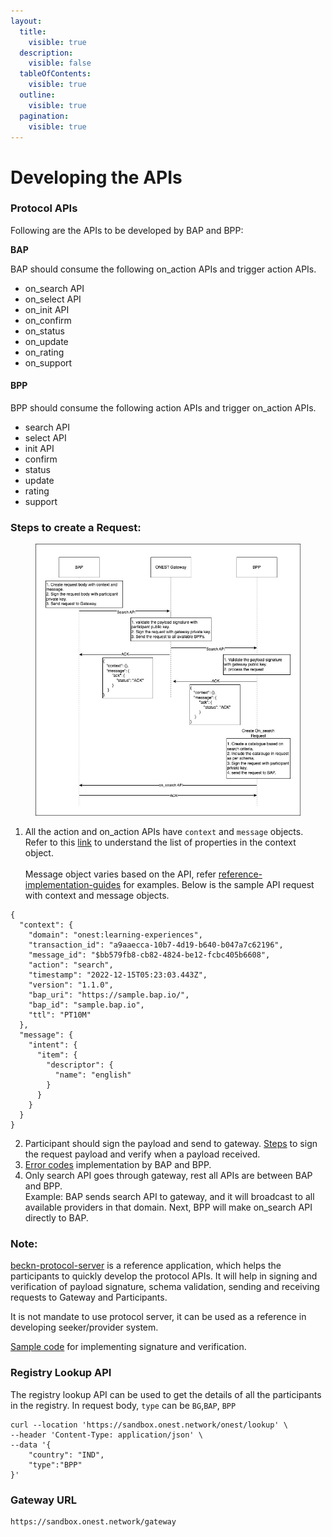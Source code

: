 ```yaml
---
layout:
  title:
    visible: true
  description:
    visible: false
  tableOfContents:
    visible: true
  outline:
    visible: true
  pagination:
    visible: true
---
```


# Developing the APIs

### Protocol APIs

Following are the APIs to be developed by BAP and BPP:

**BAP**

BAP should consume the following on\_action APIs and trigger action APIs.

* on\_search API
* on\_select API
* on\_init API
* on\_confirm
* on\_status
* on\_update
* on\_rating
* on\_support

#### BPP

BPP should consume the following action APIs and trigger on\_action APIs.

* search API
* select API
* init API
* confirm
* status
* update
* rating
* support

### Steps to create a Request:

<figure><img src="../.gitbook/assets/onest api flow.jpeg" alt=""><figcaption></figcaption></figure>

1. All the action and on\_action APIs have `context` and `message` objects. Refer to this [link](https://developers.becknprotocol.io/docs/core-specification/schema-reference/context/) to understand the list of properties in the context object.\
   \
   Message object varies based on the API, refer [reference-implementation-guides](reference-implementation-guides/ "mention") for examples. Below is the sample API request with context and message objects.

```
{
  "context": {
    "domain": "onest:learning-experiences",
    "transaction_id": "a9aaecca-10b7-4d19-b640-b047a7c62196",
    "message_id": "$bb579fb8-cb82-4824-be12-fcbc405b6608",
    "action": "search",
    "timestamp": "2022-12-15T05:23:03.443Z",
    "version": "1.1.0",
    "bap_uri": "https://sample.bap.io/",
    "bap_id": "sample.bap.io",
    "ttl": "PT10M"
  },
  "message": {
    "intent": {
      "item": {
        "descriptor": {
          "name": "english"
        }
      }
    }
  }
}
```

2. Participant should sign the payload and send to gateway. [Steps](https://github.com/beckn/protocol-specifications/blob/master/docs/BECKN-006-Signing-Beckn-APIs-In-HTTP-Draft-01.md) to sign the request payload and verify when a payload received.
3. [Error codes](https://github.com/beckn/protocol-specifications/blob/master/docs/BECKN-005-Error-Codes-Draft-01.md) implementation by BAP and BPP.
4. Only search API goes through gateway, rest all APIs are between BAP and BPP.\
   Example: BAP sends search API to gateway, and it will broadcast to all available providers in that domain. Next, BPP will make on\_search API directly to BAP.

### **Note:**

[beckn-protocol-server](integration-of-adaptors/beckn-protocol-server/ "mention") is a reference application, which helps the participants to quickly develop the protocol APIs. It will help in signing and verification of payload signature, schema validation, sending and receiving requests to Gateway and Participants.

It is not mandate to use protocol server, it can be used as a reference in developing seeker/provider system.

[Sample code](https://github.com/beckn-on-succinct/beckn-sdk-java/blob/master/src/test/java/in/succinct/beckn/SampleUseCase.java) for implementing signature and verification.

### Registry Lookup API

The registry lookup API can be used to get the details of all the participants in the registry. In request body, `type` can be `BG`,`BAP`, `BPP`

```url
curl --location 'https://sandbox.onest.network/onest/lookup' \
--header 'Content-Type: application/json' \
--data '{
    "country": "IND",
    "type":"BPP"
}'
```

### Gateway URL

```url
https://sandbox.onest.network/gateway
```
